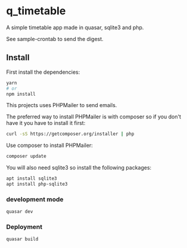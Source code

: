 # q_timetable

A simple timetable app made in quasar, sqlite3 and php.

See sample-crontab to send the digest.


## Install
First install the dependencies:

```bash
yarn
# or
npm install
```

This projects uses PHPMailer to send emails.

The preferred way to install PHPMailer is with composer so if you don't have it you have to install it first:
```bash
curl -sS https://getcomposer.org/installer | php
```

Use composer to install PHPMailer: 
```bash
composer update
```

You will also need sqlite3 so install the following packages: 
```bash
apt install sqlite3
apt install php-sqlite3
```

### development mode
```bash
quasar dev
```

### Deployment
```bash
quasar build
```
